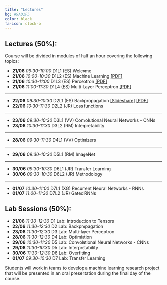 ```yaml
---
title: "Lectures"
bg: #9AD1F5
color: black
fa-icon: clock-o
---
```


## Lectures (50%): 

Course will be divided in modules of half an hour covering the following topics:

* **21/06** *09:30-10:00* D1L1 (ES) Welcome  
* **21/06** *10:00-10:30* D1L2 (ES) Machine Learning [[PDF]][idl-2020-d1l2-slides]
* **21/06** *10:30-11:00* D1L3 (ES) Perceptron [[PDF]][idl-2020-d1l3-slides]
* **21/06** *11:00-11:30* D1L4 (ES) Multi-Layer Perceptron [[PDF]][idl-2020-d1l5-slides]
- - - - -
* **22/06** *09:30-10:30* D2L1 (ES) Backpropagation [[Slideshare]][idl-2020-d2l1-slideshare] [[PDF]][idl-2020-d2l1-pdf]
* **22/06** *10:30-11:30* D2L2 (JR) Loss functions
- - - - -
* **23/06** *09:30-10:30* D3L1 (VV) Convolutional Neural Networks - CNNs
* **23/06** *10:30-11:30* D3L2 (RM) Interpretability
- - - - -
* **28/06** *09:30-11:30* D4L1 (VV) Optimizers
- - - - -
* **29/06** *09:30-10:30* D5L1 (RM) ImageNet
- - - - -
* **30/06** *09:30-10:30* D6L1 (JR) Transfer Learning
* **30/06** *09:30-10:30* D6L2 (JR) Methodology
- - - - -
* **01/07** *10:30-11:00* D7L1 (XG) Recurrent Neural Networks - RNNs
* **01/07** *11:00-11:30* D7L2 (JR) Gated RNNs

[idl-2020-d1l2-slides]: https://github.com/telecombcn-dl/idl-2020/blob/gh-pages/slides/idl_2020_02_ml.pdf
[idl-2020-d1l3-slides]: https://github.com/telecombcn-dl/idl-2020/blob/gh-pages/slides/idl_2020_03_perceptron.pdf
[idl-2020-d1l4-slides]: https://github.com/telecombcn-dl/idl-2020/blob/gh-pages/slides/idl_2020_04_softmax.pdf
[idl-2020-d1l5-slides]: https://github.com/telecombcn-dl/idl-2020/blob/gh-pages/slides/idl_2020_05_mlp.pdf
[idl-2020-d2l1-pdf]: https://github.com/telecombcn-dl/idl-2020/blob/gh-pages/slides/idl_2020_06_backprop.pdf
[idl-2020-d2l1-slideshare]: https://www.slideshare.net/xavigiro/backpropagation-for-deep-learning

## Lab Sessions (50%):

* **21/06** *11:30-12:30* D1 Lab: Introduction to Tensors
* **22/06** *11:30-12:30* D2 Lab: Backpropagation
* **23/06** *11:30-12:30* D3 Lab: Multi-layer Perceptron
* **28/06** *11:30-12:30* D4 Lab: Optimiation
* **29/06** *10:30-11:30* D5 Lab: Convolutional Neural Networks - CNNs
* **29/06** *11:30-10:30* D5 Lab: Interpretability
* **30/06** *11:30-12:30* D6 Lab: Overfitting
* **01/07** *09:30-10:30* D7 Lab: Transfer Learning

Students will work in teams to develop a machine learning research project that will be presented in an oral presentation during the final day of the course. 
